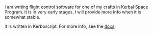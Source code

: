 I am writing flight control software for one of my crafts in Kerbal Space Program.
It is in very early stages. I will provide more info when it is somewhat stable.

It is written in Kerboscript.  For more info, see the [docs](https://ksp-kos.github.io/KOS/contents.html).
